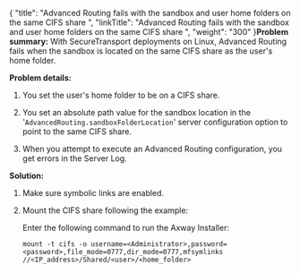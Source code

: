 {
    "title": "Advanced Routing fails with the sandbox and user home folders on the same CIFS share ",
    "linkTitle": "Advanced Routing fails with the sandbox and user home folders on the same CIFS share ",
    "weight": "300"
}**Problem summary:** With SecureTransport deployments on Linux, Advanced Routing fails when the sandbox is located on the same CIFS share as the user's home folder.

**Problem details:**

1.  You set the user's home folder to be on a CIFS share.
2.  You set an absolute path value for the sandbox location in the '`AdvancedRouting.sandboxFolderLocation`' server configuration option to point to the same CIFS share.
3.  When you attempt to execute an Advanced Routing configuration, you get errors in the Server Log.

**Solution:**

1.  Make sure symbolic links are enabled.

2.  Mount the CIFS share following the example:  
    Enter the following command to run the Axway Installer:

        mount -t cifs -o username=<Administrator>,password=<password>,file_mode=0777,dir_mode=0777,mfsymlinks //<IP_address>/Shared/<user>/<home_folder>
